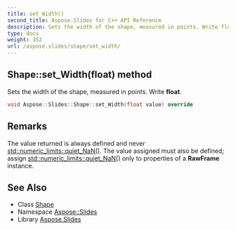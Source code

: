 ```yaml
---
title: set_Width()
second_title: Aspose.Slides for C++ API Reference
description: Sets the width of the shape, measured in points. Write float.
type: docs
weight: 352
url: /aspose.slides/shape/set_width/
---
```

## Shape::set_Width(float) method


Sets the width of the shape, measured in points. Write **float**.

```cpp
void Aspose::Slides::Shape::set_Width(float value) override
```

## Remarks


The value returned is always defined and never [std::numeric_limits<float>::quiet_NaN()](../). The value assigned must also be defined; assign [std::numeric_limits<float>::quiet_NaN()](../) only to properties of a **RawFrame** instance. 
## See Also

* Class [Shape](../)
* Namespace [Aspose::Slides](../../)
* Library [Aspose.Slides](../../../)
